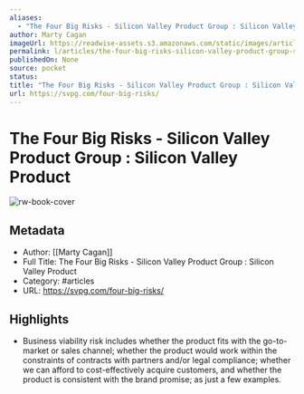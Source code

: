 ```yaml
---
aliases:
  - "The Four Big Risks - Silicon Valley Product Group : Silicon Valley Product"
author: Marty Cagan
imageUrl: https://readwise-assets.s3.amazonaws.com/static/images/article0.00998d930354.png
permalink: l/articles/the-four-big-risks-silicon-valley-product-group-silicon-valley-product
publishedOn: None
source: pocket
status: 
title: "The Four Big Risks - Silicon Valley Product Group : Silicon Valley Product"
url: https://svpg.com/four-big-risks/
---
```

# The Four Big Risks - Silicon Valley Product Group : Silicon Valley Product

![rw-book-cover](https://readwise-assets.s3.amazonaws.com/static/images/article0.00998d930354.png)

## Metadata

- Author: [[Marty Cagan]]
- Full Title: The Four Big Risks - Silicon Valley Product Group : Silicon Valley Product
- Category: #articles
- URL: https://svpg.com/four-big-risks/

## Highlights

- Business viability risk includes whether the product fits with the go-to-market or sales channel; whether the product would work within the constraints of contracts with partners and/or legal compliance; whether we can afford to cost-effectively acquire customers, and whether the product is consistent with the brand promise; as just a few examples.
